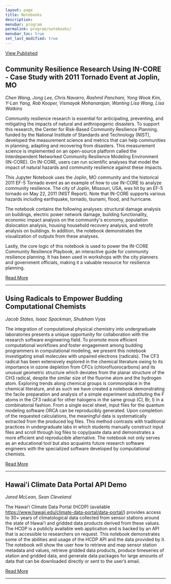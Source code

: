 ```yaml
---
layout: page
title: Notebooks
description: 
menubar: program
permalink: program/notebooks/
menubar_toc: true
set_last_modified: true
---
```


<a href="https://zenodo.org/communities/usrse24/records?q=&f=resource_type%3Asoftware%2Binner%3Asoftware-computationalnotebook&l=list&p=1&s=10&sort=newest" target="_blank" class="btn btn-light btn-lg" role="button" alt="Button link to all notebooks">View Published</a>

## Community Resilience Research Using IN-CORE - Case Study with 2011 Tornado Event at Joplin, MO

_Chen Wang, Jong Lee, Chris Navarro, Rashmil Panchani, Yong Wook Kim, Y-Lan Yang, Rob Kooper, Vismayak Mohanarajan, Wanting Lisa Wang, Lisa Watkins_

Community resilience research is essential for anticipating, preventing, and mitigating the impacts of natural and anthropogenic disasters. To support this research, the Center for Risk-Based Community Resilience Planning, funded by the National Institute of Standards and Technology (NIST), developed the measurement science and metrics that can help communities in planning, adapting and recovering from disasters. This measurement science is implemented on an open-source platform called the Interdependent Networked Community Resilience Modeling Environment (IN-CORE). On IN-CORE, users can run scientific analyses that model the impact of natural hazards and community resilience against these impacts.

This Jupyter Notebook uses the Joplin, MO community and the historical 2011 EF-5 Tornado event as an example of how to use IN-CORE to analyze community resilience. The city of Joplin, Missouri, USA, was hit by an EF-5 tornado on May 22, 2011 (NIST Report). Note that IN-CORE supports various hazards including earthquake, tornado, tsunami, flood, and hurricane.

The notebook contains the following analyses: structural damage analysis on buildings, electric power network damage, building functionality, economic impact analysis on the community's economy, population dislocation analysis, housing household recovery analysis, and retrofit analysis on buildings. In addition, the notebook demonstrates the visualization of outputs from these analyses.

Lastly, the core logic of this notebook is used to power the IN-CORE Community Resilience Playbook, an interactive guide for community resilience planning. It has been used in workshops with the city planners and government officials, making it a valuable resource for resilience planning.

<a href="https://zenodo.org/records/13366089" target="_blank" class="btn btn-light btn-lg" role="button" alt="Button link to the notebook">Read More</a>

------

## Using Radicals to Empower Budding Computational Chemists

_Jacob States, Isaac Spackman, Shubham Vyas_

The integration of computational physical chemistry into undergraduate laboratories presents a unique opportunity for collaboration with the research software engineering field. To promote more efficient computational workflows and foster engagement among budding programmers in computational modeling, we present this notebook investigating small molecules with unpaired electrons (radicals). The CF3 radical has been extensively explored in the chemical literature owing to its importance in ozone depletion from CFCs (chlorofluorocarbons) and its unusual geometric structure which deviates from the planar structure of the CH3 radical, despite the similar size of the fluorine atom and the hydrogen atom. Exploring trends along chemical groups is commonplace in the chemical literature, and as such we have created a notebook demonstrating the facile preparation and analysis of a simple experiment substituting the F atoms in the CF3 radical for other halogens in the same group (Cl, Br, I) in a combinatorial fashion. From a single excel sheet, input files for the quantum modeling software ORCA can be reproducibly generated. Upon completion of the requested calculations, the meaningful data is systematically extracted from the produced log files. This method contrasts with traditional practices in undergraduate labs in which students manually construct input files and scroll through log files to copy/paste data and demonstrates a more efficient and reproducible alternative. The notebook not only serves as an educational tool but also acquaints future research software engineers with the specialized software developed by computational chemists.

<a href="https://zenodo.org/records/13368429" target="_blank" class="btn btn-light btn-lg" role="button" alt="Button link to the notebook">Read More</a>

------

## Hawaiʻi Climate Data Portal API Demo

_Jared McLean, Sean Cleveland_

The Hawaiʻi Climate Data Portal (HCDP) (available <https://www.hawaii.edu/climate-data-portal/data-portal/>) provides access to 30+ years of climatological data collected from sensor stations around the state of Hawaiʻi and gridded data products derived from these values. The HCDP is a publicly available web application and is backed by an API that is accessible to researchers on request. This notebook demonstrates some of the abilities and usage of the HCDP API and the data provided by it. The notebook will show the user how to retrieve and map sensor station metadata and values, retrieve gridded data products, produce timeseries of station and gridded data, and generate data packages for large amounts of data that can be downloaded directly or sent to the user’s email.

<a href="https://zenodo.org/records/13308991" target="_blank" class="btn btn-light btn-lg" role="button" alt="Button link to the notebook">Read More</a>

------
